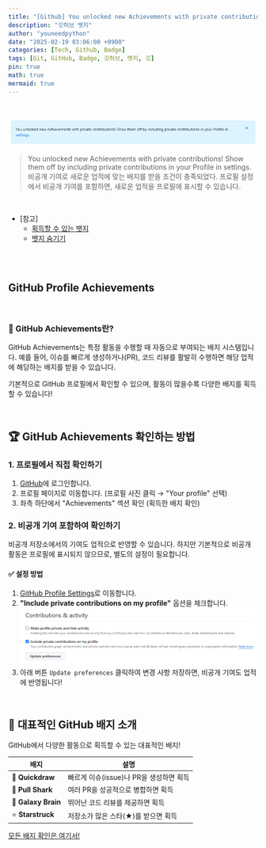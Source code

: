 ```yaml
---
title: "[Github] You unlocked new Achievements with private contributions!"
description: "깃허브 뱃지"
author: "youneedpython"
date: "2025-02-19 03:06:00 +0900" 
categories: [Tech, Github, Badge]
tags: [Git, GitHub, Badge, 깃허브, 뱃지, 깃]
pin: true
math: true
mermaid: true
---
```


<br/>

![alt text](../assets/img/2025-02-19/notification.png)

> You unlocked new Achievements with private contributions! Show them off by including private contributions in your Profile in settings.  
> 비공개 기여로 새로운 업적에 맞는 배지를 받을 조건이 충족되었다. 프로필 설정에서 비공개 기여를 포함하면, 새로운 업적을 프로필에 표시할 수 있습니다.
<br/>

- [참고]
    - [획득할 수 있는 뱃지](https://github.com/Schweinepriester/github-profile-achievements)
    - [뱃지 숨기기](https://docs.github.com/en/account-and-profile/setting-up-and-managing-your-github-profile/managing-contribution-settings-on-your-profile/showing-your-private-contributions-and-achievements-on-your-profile)

<br/>
<br/>

## GitHub Profile Achievements

<br/>

### 🎯 GitHub Achievements란?

GitHub Achievements는 특정 활동을 수행할 때 자동으로 부여되는 배지 시스템입니다. 예를 들어, 이슈를 빠르게 생성하거나(PR), 코드 리뷰를 활발히 수행하면 해당 업적에 해당하는 배지를 받을 수 있습니다.

기본적으로 GitHub 프로필에서 확인할 수 있으며, 활동이 많을수록 다양한 배지를 획득할 수 있습니다!

<br/>

## 🏆 GitHub Achievements 확인하는 방법

### 1. 프로필에서 직접 확인하기

1. [GitHub](https://github.com/)에 로그인합니다.
2. 프로필 페이지로 이동합니다. (프로필 사진 클릭 → "Your profile" 선택)
3. 좌측 하단에서 "Achievements" 섹션 확인 (획득한 배지 확인)

### 2. 비공개 기여 포함하여 확인하기

비공개 저장소에서의 기여도 업적으로 반영할 수 있습니다. 하지만 기본적으로 비공개 활동은 프로필에 표시되지 않으므로, 별도의 설정이 필요합니다.

#### ✅ 설정 방법
1. [GitHub Profile Settings](https://github.com/settings/profile)로 이동합니다.
2. **"Include private contributions on my profile"** 옵션을 체크합니다.
![alt text](../assets/img/2025-02-19/include%20private%20contributions.png)
3. 아래 버튼 `Update preferences` 클릭하여 변경 사항 저장하면, 비공개 기여도 업적에 반영됩니다!

<br/>

## 🌟 대표적인 GitHub 배지 소개

GitHub에서 다양한 활동으로 획득할 수 있는 대표적인 배지!

| 배지 | 설명 |
|------|------|
| 🏅 **Quickdraw** | 빠르게 이슈(issue)나 PR을 생성하면 획득 |
| 🦈 **Pull Shark** | 여러 PR을 성공적으로 병합하면 획득 |
| 🧠 **Galaxy Brain** | 뛰어난 코드 리뷰를 제공하면 획득 |
| ⭐ **Starstruck** | 저장소가 많은 스타(★)를 받으면 획득 |

[모든 배지 확인은 여기서!](https://github.com/Schweinepriester/github-profile-achievements)

<br/>



